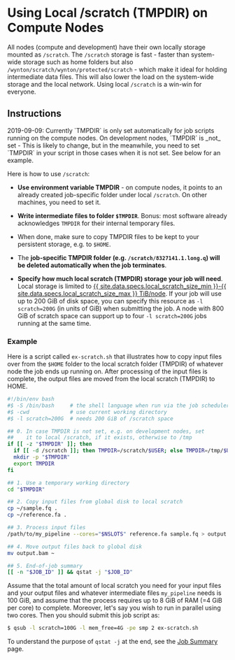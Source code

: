 # Using Local /scratch (TMPDIR) on Compute Nodes

All nodes (compute and development) have their own locally storage mounted as `/scratch`.  The `/scratch` storage is fast - faster than system-wide storage such as home folders but also <span class="non-phi">`/wynton/scratch`</span><span class="phi">`/wynton/protected/scratch`</span> - which make it ideal for holding intermediate data files.  This will also lower the load on the system-wide storage and the local network.  Using local `/scratch` is a win-win for everyone.

## Instructions

<div class="alert alert-warning" role="alert" markdown="1">
2019-09-09: Currently `TMPDIR` is only set automatically for job scripts running on the compute nodes.  On development nodes, `TMPDIR` is _not_ set - This is likely to change, but in the meanwhile, you need to set `TMPDIR` in your script in those cases when it is not set. See below for an example.
</div>

Here is how to use `/scratch`:

* **Use environment variable TMPDIR** - on compute nodes, it points to an already created job-specific folder under local `/scratch`.  On other machines, you need to set it.

* **Write intermediate files to folder `$TMPDIR`**.  Bonus: most software already acknowledges `TMPDIR` for their internal temporary files.

* When done, make sure to copy TMPDIR files to be kept to your persistent storage, e.g. to `$HOME`.

* The **job-specific TMPDIR folder (e.g. `/scratch/8327141.1.long.q`) will be deleted automatically when the job terminates**.

* **Specify how much local scratch (TMPDIR) storage your job will need**.  Local storage is limited to [{{ site.data.specs.local_scratch_size_min }}-{{ site.data.specs.local_scratch_size_max }} TiB/node](/hpc/about/specs.html).  If your job will use up to 200 GiB of disk space, you can specify this resource as `-l scratch=200G` (in units of GiB) when submitting the job.  A node with 800 GiB of scratch space can support up to four `-l scratch=200G` jobs running at the same time.


### Example

Here is a script called `ex-scratch.sh` that illustrates how to copy input files over from the `$HOME` folder to the local scratch folder (TMPDIR) of whatever node the job ends up running on.  After processing of the input files is complete, the output files are moved from the local scratch (TMPDIR) to HOME.

```sh
#!/bin/env bash
#$ -S /bin/bash     # the shell language when run via the job scheduler [IMPORTANT]
#$ -cwd             # use current working directory
#$ -l scratch=200G  # needs 200 GiB of /scratch space

## 0. In case TMPDIR is not set, e.g. on development nodes, set
##    it to local /scratch, if it exists, otherwise to /tmp
if [[ -z "$TMPDIR" ]]; then
  if [[ -d /scratch ]]; then TMPDIR=/scratch/$USER; else TMPDIR=/tmp/$USER; fi
  mkdir -p "$TMPDIR"
  export TMPDIR
fi

## 1. Use a temporary working directory
cd "$TMPDIR"

## 2. Copy input files from global disk to local scratch
cp ~/sample.fq .
cp ~/reference.fa .

## 3. Process input files
/path/to/my_pipeline --cores="$NSLOTS" reference.fa sample.fq > output.bam

## 4. Move output files back to global disk
mv output.bam ~

## 5. End-of-job summary
[[ -n "$JOB_ID" ]] && qstat -j "$JOB_ID"
```

Assume that the total amount of local scratch you need for your input files and your output files and whatever intermediate files `my_pipeline` needs is 100 GiB, and assume that the process requires up to 8 GiB of RAM (=4 GiB per core) to complete.  Moreover, let's say you wish to run in parallel using two cores.  Then you should submit this job script as:
```sh
$ qsub -l scratch=100G -l mem_free=4G -pe smp 2 ex-scratch.sh
```


To understand the purpose of `qstat -j` at the end, see the [Job Summary](/hpc/scheduler/job-summary.html) page.
